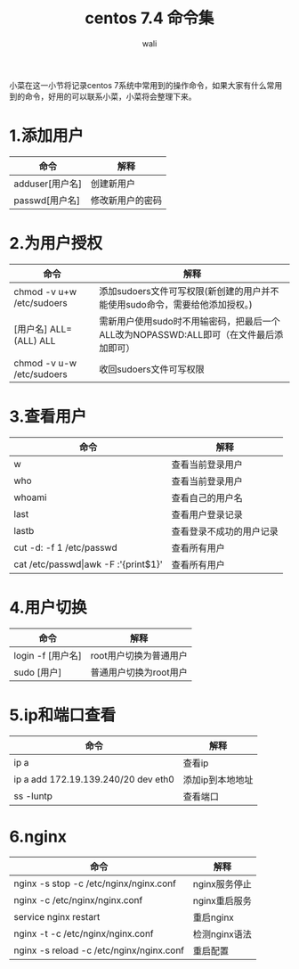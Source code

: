 ﻿---
layout: post
title: centos 7.4 命令集  #标题
tagline: centos7系统中常用到的命令
category: linux      #分类
author: wali    #作者
tag: linux     #标签
ghurl:        #github url
ghurl_zip:    #github zip下载
comments: true

post_nav: false
---

小菜在这一小节将记录centos 7系统中常用到的操作命令，如果大家有什么常用到的命令，好用的可以联系小菜，小菜将会整理下来。

# 1.添加用户

命令|解释|
-|-
adduser[用户名]|创建新用户|
passwd[用户名]|修改新用户的密码|

# 2.为用户授权

命令|解释|
-|-
chmod -v u+w /etc/sudoers|添加sudoers文件可写权限(新创建的用户并不能使用sudo命令，需要给他添加授权。)|
[用户名] ALL=(ALL) ALL|需新用户使用sudo时不用输密码，把最后一个ALL改为NOPASSWD:ALL即可（在文件最后添加即可）|
chmod -v u-w /etc/sudoers|收回sudoers文件可写权限|

# 3.查看用户

命令|解释|
-|-
w|查看当前登录用户|
who|查看当前登录用户|
whoami|查看自己的用户名|
last|查看用户登录记录|
lastb|查看登录不成功的用户记录|
cut -d: -f 1 /etc/passwd|查看所有用户|
cat /etc/passwd\|awk -F \:'{print$1}'|查看所有用户|

# 4.用户切换

命令|解释|
-|-
login -f [用户名]|root用户切换为普通用户|
sudo [用户]|普通用户切换为root用户|


# 5.ip和端口查看

命令|解释|
-|-
ip a|查看ip|
ip a add 172.19.139.240/20 dev eth0|添加ip到本地地址|
ss -luntp|查看端口|

# 6.nginx

命令|解释|
-|-
nginx -s stop -c /etc/nginx/nginx.conf|nginx服务停止|
nginx -c /etc/nginx/nginx.conf|nginx重启服务|
service nginx restart|重启nginx|
nginx -t -c /etc/nginx/nginx.conf|检测nginx语法|
nginx -s reload -c /etc/nginx/nginx.conf|重启配置|











	